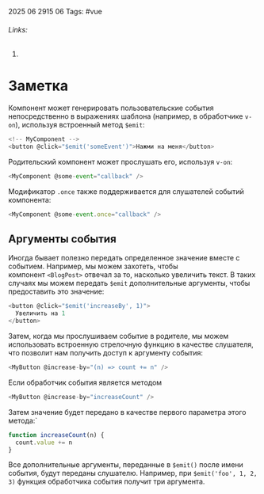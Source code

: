 2025 06 2915 06
Tags: #vue 
###### Links: 
1) 
# Заметка
Компонент может генерировать пользовательские события непосредственно в выражениях шаблона (например, в обработчике `v-on`), используя встроенный метод `$emit`:
```js
<!-- MyComponent -->
<button @click="$emit('someEvent')">Нажми на меня</button>
```
Родительский компонент может прослушать его, используя `v-on`:
```js
<MyComponent @some-event="callback" />
```
Модификатор `.once` также поддерживается для слушателей событий компонента:
```js
<MyComponent @some-event.once="callback" />
```

## Аргументы события
Иногда бывает полезно передать определенное значение вместе с событием. Например, мы можем захотеть, чтобы компонент `<BlogPost>` отвечал за то, насколько увеличить текст. В таких случаях мы можем передать `$emit` дополнительные аргументы, чтобы предоставить это значение:
```js
<button @click="$emit('increaseBy', 1)">
  Увеличить на 1
</button>
```
Затем, когда мы прослушиваем событие в родителе, мы можем использовать встроенную стрелочную функцию в качестве слушателя, что позволит нам получить доступ к аргументу события:
```js
<MyButton @increase-by="(n) => count += n" />
```
Если обработчик события является методом
```js
<MyButton @increase-by="increaseCount" />
```
Затем значение будет передано в качестве первого параметра этого метода:`
```js
function increaseCount(n) {
  count.value += n
}
```
Все дополнительные аргументы, переданные в `$emit()` после имени события, будут переданы слушателю. Например, при `$emit('foo', 1, 2, 3)` функция обработчика события получит три аргумента.
